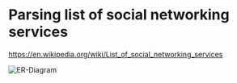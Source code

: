 # Parsing list of social networking services 
https://en.wikipedia.org/wiki/List_of_social_networking_services

![ER-Diagram](https://github.com/BHunterS/Social-website/assets/118931658/760ccc9a-e646-48f2-a923-7be3ceda70df)
